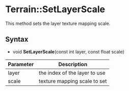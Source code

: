 # Terrain::SetLayerScale

This method sets the layer texture mapping scale.

## Syntax

- void **SetLayerScale**(const int layer, const float scale)

| Parameter | Description |
|---|---|
| layer | the index of the layer to use |
| scale | texture mapping scale to set |
